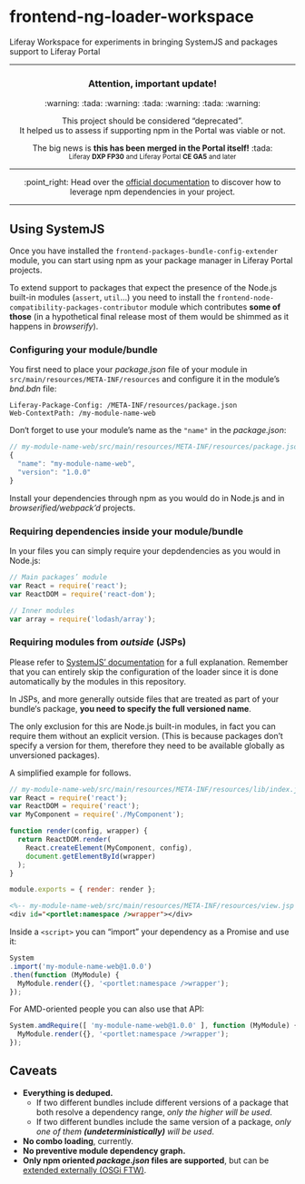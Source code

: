 # frontend-ng-loader-workspace

Liferay Workspace for experiments in bringing SystemJS and packages support to Liferay Portal

- - -

<h3 align="center">Attention, important update!</h3>

<p align="center">
:warning: :tada: :warning: :tada: :warning: :tada: :warning:
</p>

<p align="center">
  This project should be considered “deprecated”.<br />It helped us to assess if supporting npm in the Portal was viable or not.
</p>

<p align="center">
  The big news is <strong>this has been merged in the Portal itself!</strong> :tada:<br />
  <sub>Liferay <strong>DXP FP30</strong> and Liferay Portal <strong>CE GA5</strong> and later</sub>
</p>

- - -

<p align="center">
  :point_right: Head over the <a href="https://dev.liferay.com/develop/tutorials/-/knowledge_base/7-0/introduction">official documentation</a> to discover how to leverage npm dependencies in your project.
</p>

- - -

## Using SystemJS

Once you have installed the `frontend-packages-bundle-config-extender` module, you can start using npm as your package manager in Liferay Portal projects.

To extend support to packages that expect the presence of the Node.js built-in modules (`assert`, `util`…) you need to install the `frontend-node-compatibility-packages-contributor` module which contributes **some of those** (in a hypothetical final release most of them would be shimmed as it happens in *browserify*).

### Configuring your module/bundle

You first need to place your *package.json* file of your module in `src/main/resources/META-INF/resources` and configure it in the module’s *bnd.bdn* file:

```properties
Liferay-Package-Config: /META-INF/resources/package.json
Web-ContextPath: /my-module-name-web
```

Don‘t forget to use your module’s name as the `"name"` in the *package.json*:

```js
// my-module-name-web/src/main/resources/META-INF/resources/package.json
{
  "name": "my-module-name-web",
  "version": "1.0.0"
}
```

Install your dependencies through npm as you would do in Node.js and in *browserified/webpack’d* projects.

### Requiring dependencies inside your module/bundle

In your files you can simply require your depdendencies as you would in Node.js:

```js
// Main packages’ module
var React = require('react');
var ReactDOM = require('react-dom');

// Inner modules
var array = require('lodash/array');
```

### Requiring modules from *outside* (JSPs)

Please refer to [SystemJS’ documentation](https://github.com/systemjs/systemjs) for a full explanation. Remember that you can entirely skip the configuration of the loader since it is done automatically by the modules in this repository.

In JSPs, and more generally outside files that are treated as part of your bundle‘s package, **you need to specify the full versioned name**.

The only exclusion for this are Node.js built-in modules, in fact you can require them without an explicit version. (This is because packages don’t specify a version for them, therefore they need to be available globally as unversioned packages).

A simplified example for follows.

```js
// my-module-name-web/src/main/resources/META-INF/resources/lib/index.js
var React = require('react');
var ReactDOM = require('react');
var MyComponent = require('./MyComponent');

function render(config, wrapper) {
  return ReactDOM.render(
    React.createElement(MyComponent, config),
    document.getElementById(wrapper)
  );
}

module.exports = { render: render };
```

```jsp
<%-- my-module-name-web/src/main/resources/META-INF/resources/view.jsp --%>
<div id="<portlet:namespace />wrapper"></div>
```

Inside a `<script>` you can “import” your dependency as a Promise and use it:

```js
System
.import('my-module-name-web@1.0.0')
.then(function (MyModule) {
  MyModule.render({}, '<portlet:namespace />wrapper');
});
```

For AMD-oriented people you can also use that API:

```js
System.amdRequire([ 'my-module-name-web@1.0.0' ], function (MyModule) {
  MyModule.render({}, '<portlet:namespace />wrapper');
});
```

## Caveats

- **Everything is deduped.**
  - If two different bundles include different versions of a package that both resolve a dependency range, *only the higher will be used*.
  - If two different bundles include the same version of a package, *only one of them __(undeterministically)__ will be used*.
- **No combo loading**, currently.
- **No preventive module dependency graph.**
- **Only npm oriented _package.json_ files are supported**, but can be [extended externally (OSGi FTW)][npmi].

[npmi]: https://github.com/yuchi/frontend-ng-loader-workspace/blob/948a305ce464da3a1b7e572a3c00212414856d37/modules/frontend-packages-bundle-config-extender/src/main/java/com/liferay/frontend/packages/definitions/npm/NPMPackageInterpreter.java#L36
